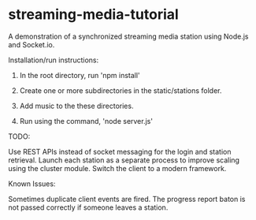 # streaming-media-tutorial
A demonstration of a synchronized streaming media station using Node.js and Socket.io.

Installation/run instructions:

1) In the root directory, run 'npm install'

2) Create one or more subdirectories in the static/stations folder.

3) Add music to the these directories.

4) Run using the command, 'node server.js'

TODO:

Use REST APIs instead of socket messaging for the login and station retrieval.
Launch each station as a separate process to improve scaling using the cluster module.
Switch the client to a modern framework.

Known Issues:

Sometimes duplicate client events are fired.
The progress report baton is not passed correctly if someone leaves a station.

